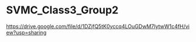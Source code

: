 # SVMC_Class3_Group2
https://drive.google.com/file/d/1DZjfQ5tK0yccq4LOuGDwM7lytwW1c4fH/view?usp=sharing
